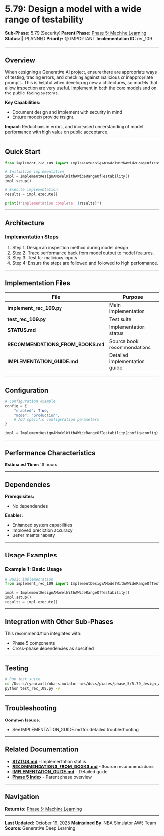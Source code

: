 # 5.79: Design a model with a wide range of testability

**Sub-Phase:** 5.79 (Security)
**Parent Phase:** [Phase 5: Machine Learning](../PHASE_5_INDEX.md)
**Status:** 🔵 PLANNED
**Priority:** 🟡 IMPORTANT
**Implementation ID:** rec_109

---

## Overview

When designing a Generative AI project, ensure there are appropriate ways of testing, tracing errors, and checking against malicious or inappropriate prompts. This is helpful when developing new architectures, so models that allow inspection are very useful. Implement in both the core models and on the public-facing systems.

**Key Capabilities:**
- Document design and implement with security in mind
- Ensure models provide insight.

**Impact:**
Reductions in errors, and increased understanding of model performance with high value on public acceptance.

---

## Quick Start

```python
from implement_rec_109 import ImplementDesignAModelWithAWideRangeOfTestability

# Initialize implementation
impl = ImplementDesignAModelWithAWideRangeOfTestability()
impl.setup()

# Execute implementation
results = impl.execute()

print(f"Implementation complete: {results}")
```

---

## Architecture

### Implementation Steps

1. Step 1: Design an inspection method during model design
2. Step 2: Trace performance back from model output to model features.
3. Step 3: Test for malicious inputs
4. Step 4: Ensure the steps are followed and followed to high performance.

---

## Implementation Files

| File | Purpose |
|------|---------|
| **implement_rec_109.py** | Main implementation |
| **test_rec_109.py** | Test suite |
| **STATUS.md** | Implementation status |
| **RECOMMENDATIONS_FROM_BOOKS.md** | Source book recommendations |
| **IMPLEMENTATION_GUIDE.md** | Detailed implementation guide |

---

## Configuration

```python
# Configuration example
config = {
    "enabled": True,
    "mode": "production",
    # Add specific configuration parameters
}

impl = ImplementDesignAModelWithAWideRangeOfTestability(config=config)
```

---

## Performance Characteristics

**Estimated Time:** 16 hours

---

## Dependencies

**Prerequisites:**
- No dependencies

**Enables:**
- Enhanced system capabilities
- Improved prediction accuracy
- Better maintainability

---

## Usage Examples

### Example 1: Basic Usage

```python
# Basic implementation
from implement_rec_109 import ImplementDesignAModelWithAWideRangeOfTestability

impl = ImplementDesignAModelWithAWideRangeOfTestability()
impl.setup()
results = impl.execute()
```

---

## Integration with Other Sub-Phases

This recommendation integrates with:
- Phase 5 components
- Cross-phase dependencies as specified

---

## Testing

```bash
# Run test suite
cd /Users/ryanranft/nba-simulator-aws/docs/phases/phase_5/5.79_design_a_model_with_a_wide_range_of_testability
python test_rec_109.py -v
```

---

## Troubleshooting

**Common Issues:**
- See IMPLEMENTATION_GUIDE.md for detailed troubleshooting

---

## Related Documentation

- **[STATUS.md](STATUS.md)** - Implementation status
- **[RECOMMENDATIONS_FROM_BOOKS.md](RECOMMENDATIONS_FROM_BOOKS.md)** - Source recommendations
- **[IMPLEMENTATION_GUIDE.md](IMPLEMENTATION_GUIDE.md)** - Detailed guide
- **[Phase 5 Index](../PHASE_5_INDEX.md)** - Parent phase overview

---

## Navigation

**Return to:** [Phase 5: Machine Learning](../PHASE_5_INDEX.md)

---

**Last Updated:** October 19, 2025
**Maintained By:** NBA Simulator AWS Team
**Source:** Generative Deep Learning
